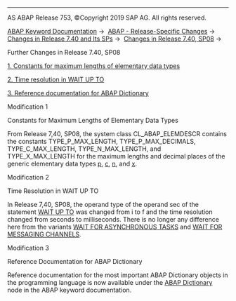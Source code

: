   

* * *

AS ABAP Release 753, ©Copyright 2019 SAP AG. All rights reserved.

[ABAP Keyword Documentation](https://help.sap.com/doc/abapdocu_753_index_htm/7.53/en-US/abenabap.htm) →  [ABAP - Release-Specific Changes](https://help.sap.com/doc/abapdocu_753_index_htm/7.53/en-US/abennews.htm) →  [Changes in Release 7.40 and Its SPs](https://help.sap.com/doc/abapdocu_753_index_htm/7.53/en-US/abennews-740.htm) →  [Changes in Release 7.40, SP08](https://help.sap.com/doc/abapdocu_753_index_htm/7.53/en-US/abennews-740_sp08.htm) → 

Further Changes in Release 7.40, SP08

[1\. Constants for maximum lengths of elementary data types](#!ABAP_MODIFICATION_1@1@)

[2\. Time resolution in WAIT UP TO](#!ABAP_MODIFICATION_2@2@)

[3\. Reference documentation for ABAP Dictionary](#!ABAP_MODIFICATION_3@3@)

Modification 1

Constants for Maximum Lengths of Elementary Data Types

From Release 7,40, SP08, the system class CL\_ABAP\_ELEMDESCR contains the constants TYPE\_P\_MAX\_LENGTH, TYPE\_P\_MAX\_DECIMALS, TYPE\_C\_MAX\_LENGTH, TYPE\_N\_MAX\_LENGTH, and TYPE\_X\_MAX\_LENGTH for the maximum lengths and decimal places of the generic elementary data types [p](https://help.sap.com/doc/abapdocu_753_index_htm/7.53/en-US/abenbuiltin_types_numeric.htm), [c](https://help.sap.com/doc/abapdocu_753_index_htm/7.53/en-US/abenbuiltin_types_character.htm), [n](https://help.sap.com/doc/abapdocu_753_index_htm/7.53/en-US/abenbuiltin_types_character.htm), and [x](https://help.sap.com/doc/abapdocu_753_index_htm/7.53/en-US/abenbuiltin_types_byte.htm).

Modification 2

Time Resolution in WAIT UP TO

In Release 7,40, SP08, the operand type of the operand sec of the statement [WAIT UP TO](https://help.sap.com/doc/abapdocu_753_index_htm/7.53/en-US/abapwait_up_to.htm) was changed from i to f and the time resolution changed from seconds to milliseconds. There is no longer any difference here from the variants [WAIT FOR ASYNCHRONOUS TASKS](https://help.sap.com/doc/abapdocu_753_index_htm/7.53/en-US/abapwait_until.htm) and [WAIT FOR MESSAGING CHANNELS](https://help.sap.com/doc/abapdocu_753_index_htm/7.53/en-US/abapwait_amc.htm).

Modification 3

Reference Documentation for ABAP Dictionary

Reference documentation for the most important ABAP Dictionary objects in the programming language is now available under the [ABAP Dictionary](https://help.sap.com/doc/abapdocu_753_index_htm/7.53/en-US/abenabap_dictionary.htm) node in the ABAP keyword documentation.